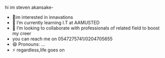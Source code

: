 hi im steven akansake-
- 👀im interested in innavations 
- 🌱 I’m currently learning I.T at AAMUSTED
- 💞️ I’m looking to collaborate with professionals of related field to boost my creer
- you can reach me on 0547275741/0204705655
- 😄 Pronouns: ...
- ⚡ regardless,life goes on

<!---
steven1857/steven1857 is a ✨ special ✨ repository because its `README.md` (this file) appears on your GitHub profile.
You can click the Preview link to take a look at your changes.
--->
